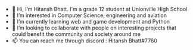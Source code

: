 - 👋 Hi, I’m Hitansh Bhatt. I'm a grade 12 student at Unionville High School
- 👀 I’m interested in Computer Science, engineering and aviation
- 🌱 I’m currently learning web and game development and Python
- 💞️ I’m looking to collaborate with people on interesting projects that could benefit the community and society around me
- 📫 You can reach me through discord : Hitansh Bhatt#7760

<!---
HitanshBhatt/HitanshBhatt is a ✨ special ✨ repository because its `README.md` (this file) appears on your GitHub profile.
You can click the Preview link to take a look at your changes.
--->
